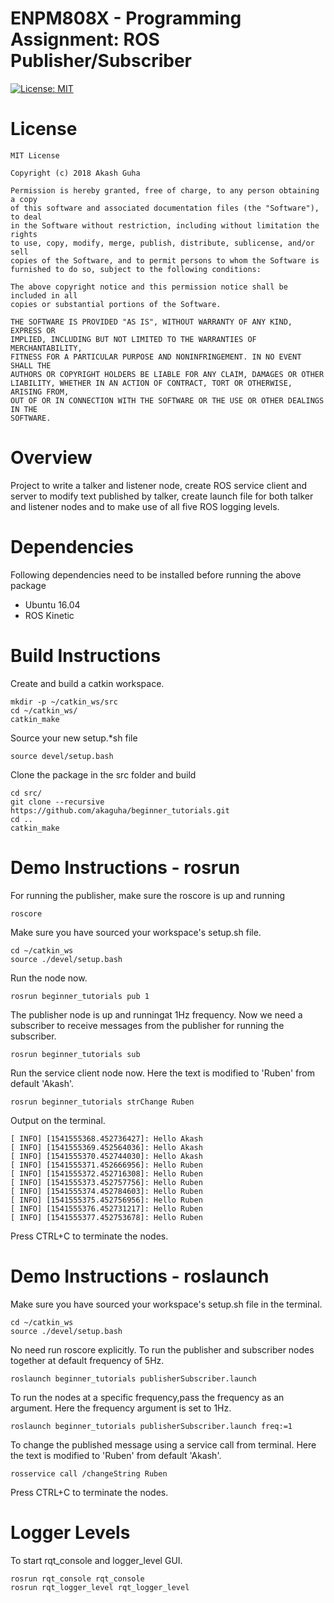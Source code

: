 # ENPM808X - Programming Assignment: ROS Publisher/Subscriber
[![License: MIT](https://img.shields.io/badge/License-MIT-green.svg)](https://opensource.org/licenses/MIT)

# License
```
MIT License

Copyright (c) 2018 Akash Guha

Permission is hereby granted, free of charge, to any person obtaining a copy
of this software and associated documentation files (the "Software"), to deal
in the Software without restriction, including without limitation the rights
to use, copy, modify, merge, publish, distribute, sublicense, and/or sell
copies of the Software, and to permit persons to whom the Software is
furnished to do so, subject to the following conditions:

The above copyright notice and this permission notice shall be included in all
copies or substantial portions of the Software.

THE SOFTWARE IS PROVIDED "AS IS", WITHOUT WARRANTY OF ANY KIND, EXPRESS OR
IMPLIED, INCLUDING BUT NOT LIMITED TO THE WARRANTIES OF MERCHANTABILITY,
FITNESS FOR A PARTICULAR PURPOSE AND NONINFRINGEMENT. IN NO EVENT SHALL THE
AUTHORS OR COPYRIGHT HOLDERS BE LIABLE FOR ANY CLAIM, DAMAGES OR OTHER
LIABILITY, WHETHER IN AN ACTION OF CONTRACT, TORT OR OTHERWISE, ARISING FROM,
OUT OF OR IN CONNECTION WITH THE SOFTWARE OR THE USE OR OTHER DEALINGS IN THE
SOFTWARE.
```

# Overview
Project to write a talker and listener node, create ROS service client and server to modify text published by talker, create launch file for both talker and listener nodes and to make use of all five ROS logging levels.

# Dependencies
Following dependencies need to be installed before running the above package
- Ubuntu 16.04
- ROS Kinetic

# Build Instructions
Create and build a catkin workspace.
```
mkdir -p ~/catkin_ws/src
cd ~/catkin_ws/
catkin_make
```
Source your new setup.*sh file
```
source devel/setup.bash
```
Clone the package in the src folder and build
```
cd src/
git clone --recursive https://github.com/akaguha/beginner_tutorials.git
cd ..
catkin_make
```

# Demo Instructions - rosrun
For running the publisher, make sure the roscore is up and running
```
roscore
```
Make sure you have sourced your workspace's setup.sh file.
```
cd ~/catkin_ws
source ./devel/setup.bash
```
Run the node now.
```
rosrun beginner_tutorials pub 1
```
The publisher node is up and runningat 1Hz frequency. Now we need a subscriber to receive messages from the publisher
for running the subscriber.
```
rosrun beginner_tutorials sub
```
Run the service client node now. Here the text is modified to 'Ruben' from default 'Akash'. 
```
rosrun beginner_tutorials strChange Ruben
```
Output on the terminal.
```
[ INFO] [1541555368.452736427]: Hello Akash
[ INFO] [1541555369.452564036]: Hello Akash
[ INFO] [1541555370.452744030]: Hello Akash
[ INFO] [1541555371.452666956]: Hello Ruben
[ INFO] [1541555372.452716308]: Hello Ruben
[ INFO] [1541555373.452757756]: Hello Ruben
[ INFO] [1541555374.452784603]: Hello Ruben
[ INFO] [1541555375.452756956]: Hello Ruben
[ INFO] [1541555376.452731217]: Hello Ruben
[ INFO] [1541555377.452753678]: Hello Ruben
```
 Press CTRL+C to terminate the nodes.
 
# Demo Instructions - roslaunch
Make sure you have sourced your workspace's setup.sh file in the terminal.
```
cd ~/catkin_ws
source ./devel/setup.bash
```
No need run roscore explicitly. To run the publisher and subscriber nodes together at default frequency of 5Hz.
```
roslaunch beginner_tutorials publisherSubscriber.launch 
```
To run the nodes at a specific frequency,pass the frequency as an argument. Here the frequency argument is set to 1Hz. 
```
roslaunch beginner_tutorials publisherSubscriber.launch freq:=1
```
To change the published message using a service call from terminal. Here the text is modified to 'Ruben' from default 'Akash'.
```
rosservice call /changeString Ruben
```
Press CTRL+C to terminate the nodes.

# Logger Levels
To start rqt_console and logger_level GUI.
```
rosrun rqt_console rqt_console
rosrun rqt_logger_level rqt_logger_level
```
